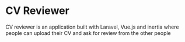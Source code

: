 # CV Reviewer

CV reviewer is an application built with Laravel, Vue.js and inertia where people
can upload their CV and ask for review from the other people